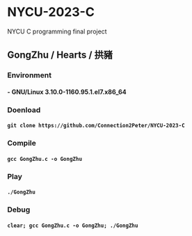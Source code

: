 # NYCU-2023-C
NYCU C programming final project

## GongZhu / Hearts / 拱豬
### Environment
#### - **GNU/Linux 3.10.0-1160.95.1.el7.x86_64**

### Doenload
#### ```git clone https://github.com/Connection2Peter/NYCU-2023-C```

### Compile
#### ```gcc GongZhu.c -o GongZhu```

### Play
#### ```./GongZhu```

### Debug
#### ```clear; gcc GongZhu.c -o GongZhu; ./GongZhu```
